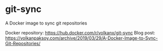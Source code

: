 # git-sync

A Docker image to sync git repositories

Docker repository: https://hub.docker.com/r/volkanx/git-sync
Blog post: https://volkanpaksoy.com/archive/2019/03/29/A-Docker-Image-to-Sync-Git-Repositories/

